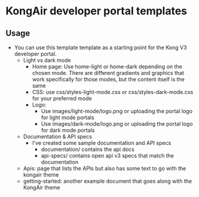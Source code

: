 # KongAir developer portal templates

## Usage
* You can use this template template as a starting point for the Kong V3 developer portal.
    * Light vs dark mode
        * Home page: Use home-light or home-dark depending on the chosen mode. There are different gradients and graphics that work specifically for those modes, but the content itself is the same
        * CSS: use css/styles-light-mode.css or css/styles-dark-mode.css for your preferred mode
        * Logo: 
            * Use images/light-mode/logo.png or uploading the portal logo for light mode portals
            * Use images/dark-mode/logo.png or uploading the portal logo for dark mode portals
    * Documentation & API specs
        * I've created some sample documentation and API specs
            * documentation/ contains the api docs
            * api-specs/ contains open api v3 specs that match the documentation
    * Apis: page that lists the APIs but also has some text to go with the kongair theme
    * getting-started: another example document that goes along with the KongAir theme
